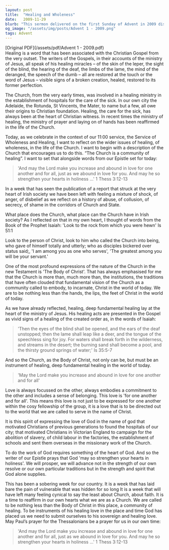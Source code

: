 ```yaml
---
layout: post
title:  "Healing and Wholeness"
date:   2009-11-29
blurb: "This sermon delivered on the first Sunday of Advent in 2009 discusses the concept of healing in the Christian Gospel and the Church's role as a community of healing. It reflects on the Church's responsibility to embody Christ in today's world and to be an instrument of deep, fundamental healing. The sermon also addresses the importance of love, commitment, and a sense of belonging in expressing God's love."
og_image: "/assets/img/posts/Advent 1 - 2009.png"
tags: Advent
---
```

[Original PDF](/assets/pdf/Advent 1 - 2009.pdf)    
Healing is a word that has been associated with the Christian Gospel from the very outset. The writers of the Gospels, in their accounts of the ministry of Jesus, all speak of his healing miracles – of the skin of the leper, the sight of the blind, the hearing of the deaf, the limbs of the lame, the mind of the deranged, the speech of the dumb – all are restored at the touch or the word of Jesus – visible signs of a broken creation, healed, restored to its former perfection.

The Church, from the very early times, was involved in a healing ministry in the establishment of hospitals for the care of the sick. In our own city the Adelaide, the Rotunda, St Vincents, the Mater, to name but a few, all owe their origins to Christian foundation. Healing, the care for the sick, has always been at the heart of Christian witness. In recent times the ministry of healing, the ministry of prayer and laying on of hands has been reaffirmed in the life of the Church.

Today, as we celebrate in the context of our 11:00 service, the Service of Wholeness and Healing, I want to reflect on the wider issues of healing, of wholeness, in the life of the Church. I want to begin with a description of the Church that encourages us to do this. “The Church is a community of healing”. I want to set that alongside words from our Epistle set for today:

> 'And may the Lord make you increase and abound in love for one another and for all, just as we abound in love for you. And may he so strengthen your hearts in holiness ...' 1 Thess 3:12-13

In a week that has seen the publication of a report that struck at the very heart of Irish society we have been left with feeling a mixture of shock, of anger, of disbelief as we reflect on a history of abuse, of collusion, of secrecy, of shame in the corridors of Church and State.

What place does the Church, what place can the Church have in Irish society? As I reflected on that in my own heart, I thought of words from the Book of the Prophet Isaiah: 'Look to the rock from which you were hewn' Is 51:1

Look to the person of Christ, look to him who called the Church into being, who gave of himself totally and utterly; who as disciples bickered over status said;, 'I am among you as one who serves', 'The greatest among you will be your servant.'

One of the most profound expressions of the nature of the Church in the new Testament is 'The Body of Christ'. That has always emphasised for me that the Church is more than, much more than, the institutions, the traditions that have often clouded that fundamental vision of the Church as a community called to embody, to incarnate, Christ in the world of today. We are to be nothing less than the hands, the lips, the feet of Christ in the world of today.

As we have already reflected, healing, deep fundamental healing lay at the heart of the ministry of Jesus. His healing acts are presented in the Gospel as vivid signs of a healing of the created order as, in the words of Isaiah:

> 'Then the eyes of the blind shall be opened, and the ears of the deaf unstopped; then the lame shall leap like a deer, and the tongue of the speechless sing for joy. For waters shall break forth in the wilderness, and streams in the desert; the burning sand shall become a pool, and the thirsty ground springs of water;' Is 35:5-7

And so the Church, as the Body of Christ, not only can be, but must be an instrument of healing, deep fundamental healing in the world of today.

> 'May the Lord make you increase and abound in love for one another and for all'

Love is always focussed on the other, always embodies a commitment to the other and includes a sense of belonging. This love is 'for one another and for all'. This means this love is not just to be expressed for one another within the cosy fellowship of the group, it is a love that is to be directed out to the world that we are called to serve in the name of Christ.

It is this spirit of expressing the love of God in the name of god that motivated Christians of previous generations to found the hospitals of our city; that motivated Christians in Victorian England to campaign for the abolition of slavery, of child labour in the factories, the establishment of schools and sent them overseas in the missionary work of the Church.

To do the work of God requires something of the heart of God. And so the writer of our Epistle prays that God 'may so strengthen your hearts in holiness'. We will prosper, we will advance not in the strength of our own resolve or our own particular traditions but in the strength and spirit that God alone supplies.

This has been a sobering week for our country. It is a week that has laid bare the pain of vulnerable that was hidden for so long It is a week that will have left many feeling cynical to say the least about Church, about faith. It is a time to reaffirm in our own hearts what we are as a Church. We are called to be nothing less than the Body of Christ in this place, a community of healing. To be instruments of his healing love in the place and time God has placed us we need to submit ourselves to his sovereign and healing love. May Paul’s prayer for the Thessalonians be a prayer for us in our own time:

> 'And may the Lord make you increase and abound in love for one another and for all, just as we abound in love for you. And may he so strengthen your hearts in holiness ...' 1 Thess 3:12-13

